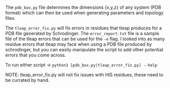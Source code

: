 The ```pdb_box.py``` file determines the dimensions {x,y,z} of any system (PDB format) which can then be used when generating parameters and topology files.

The ```tleap_error_fix.py``` will fix errors in residues that tleap produces for a PDB file generated by Schrodinger. The ```error_report.txt``` file is a sample file of the tleap errors that can be used for the ```-e``` flag. I looked into as many residue errors that tleap may face when using a PDB file produced by schrodinger, but you can easily manipulate the script to add other potential errors that you come across.

To run either script -> ```python3 [pdb_box.py|tleap_error_fix.py] --help```

NOTE: tleap_error_fix.py will not fix issues with HIS residues, these need to be currated by hand.
